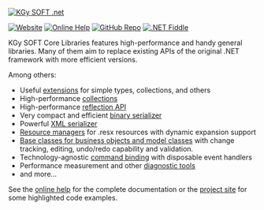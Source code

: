 [![KGy SOFT .net](https://docs.kgysoft.net/corelibraries/icons/logo.png)](https://kgysoft.net/corelibraries)

[![Website](https://img.shields.io/website/https/kgysoft.net/corelibraries.svg)](https://kgysoft.net/corelibraries) [![Online Help](https://img.shields.io/website/https/docs.kgysoft.net/corelibraries.svg?label=online%20help&up_message=available)](https://docs.kgysoft.net/corelibraries) [![GitHub Repo](https://img.shields.io/github/repo-size/koszeggy/KGySoft.CoreLibraries.svg?label=github)](https://github.com/koszeggy/KGySoft.CoreLibraries) [![.NET Fiddle](https://img.shields.io/website/https/dotnetfiddle.net/Authors/84474/koszeggy.svg?label=.NET%20Fiddle)](https://dotnetfiddle.net/Authors/84474/koszeggy)

KGy SOFT Core Libraries features high-performance and handy general libraries.
Many of them aim to replace existing APIs of the original .NET framework with more efficient versions.

Among others:
- Useful [extensions](https://docs.kgysoft.net/corelibraries/?topic=html/N_KGySoft_CoreLibraries.htm) for simple types, collections, and others
- High-performance [collections](https://docs.kgysoft.net/corelibraries/?topic=html/N_KGySoft_Collections.htm)
- High-performance [reflection API](https://docs.kgysoft.net/corelibraries/?topic=html/N_KGySoft_Reflection.htm)
- Very compact and efficient [binary serializer](https://docs.kgysoft.net/corelibraries/?topic=html/T_KGySoft_Serialization_BinarySerializationFormatter.htm)
- Powerful [XML serializer](https://docs.kgysoft.net/corelibraries/?topic=html/T_KGySoft_Serialization_XmlSerializer.htm)
- [Resource managers](https://docs.kgysoft.net/corelibraries/?topic=html/N_KGySoft_Resources.htm) for .resx resources with dynamic expansion support
- [Base classes for business objects and model classes](https://docs.kgysoft.net/corelibraries/?topic=html/T_KGySoft_ComponentModel_ModelBase.htm) with change tracking, editing, undo/redo capability and validation.
- Technology-agnostic [command binding](https://docs.kgysoft.net/corelibraries/?topic=html/T_KGySoft_ComponentModel_ICommand.htm) with disposable event handlers
- Performance measurement and other [diagnostic tools](https://docs.kgysoft.net/corelibraries/?topic=html/N_KGySoft_Diagnostics.htm)
- and more...

See the [online help](https://docs.kgysoft.net/corelibraries) for the complete documentation or the [project site](https://kgysoft.net/corelibraries) for some highlighted code examples.
